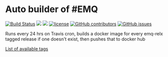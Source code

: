 # Auto builder of #EMQ
[![Build Status](https://travis-ci.org/je-al/docker-emq.svg?branch=master)](https://travis-ci.org/je-al/docker-emq)
![](https://img.shields.io/docker/stars/je-al/emq.svg)
![](https://img.shields.io/docker/pulls/je-al/emq.svg)
[![license](https://img.shields.io/github/license/je-al/emq.svg)]()
[![GitHub contributors](https://img.shields.io/github/contributors/je-al/emq.svg)]()
[![GitHub issues](https://img.shields.io/github/issues/je-al/emq.svg)]()

Runs every 24 hrs on Travis cron, builds a docker image for every emq-relx tagged release if one doesn't exist, then pushes that to docker hub

[List of available tags](https://hub.docker.com/r/je-al/emq/tags/)
